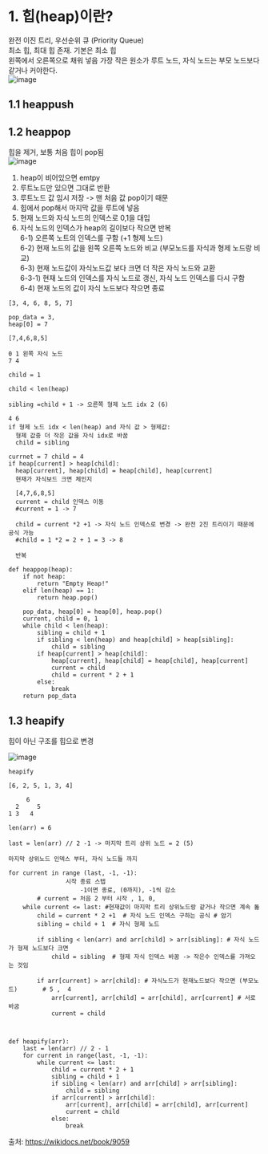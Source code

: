 # 1. 힙(heap)이란?   
   완전 이진 트리, 우선순위 큐 (Priority Queue)         
   최소 힙, 최대 힙 존재. 기본은 최소 힙        
   왼쪽에서 오른쪽으로 채워 넣음
   가장 작은 원소가 루트 노드, 자식 노드는 부모 노드보다 같거나 커야한다.          
   ![image](https://github.com/user-attachments/assets/4752479b-8bb3-4918-adba-839e3a480d2f)

  
## 1.1 heappush


## 1.2 heappop    
  힙을 제거, 보통 처음 힙이 pop됨        
  ![image](https://github.com/user-attachments/assets/950d2401-22f7-4390-a62f-b32071c58e73)    
       
 1) heap이 비어있으면 emtpy     
2) 루트노드만 있으면 그대로 반환        
3) 루트노드 값 임시 저장 -> 맨 처음 값 pop이기 때문            
4) 힙에서 pop해서 마지막 값을 루트에 넣음     
5) 현재 노드와 자식 노드의 인덱스로 0,1을 대입     
6) 자식 노드의 인덱스가 heap의 길이보다 작으면 반복     
6-1) 오른쪽 노트의 인덱스를 구함 (+1 형제 노드)    
6-2) 현재 노드의 값을 왼쪽 오른쪽 노드와 비교 (부모노드를 자식과 형제 노드랑 비교)   
6-3) 현재 노드값이 자식노드값 보다 크면 더 작은 자식 노드와 교환   
6-3-1) 현재 노드의 인덱스를 자식 노드로 갱신, 자식 노드 인덱스를 다시 구함          
6-4) 현재 노드의 값이 자식 노드보다 작으면 종료 

  ```
  [3, 4, 6, 8, 5, 7]

pop_data = 3, 
heap[0] = 7

[7,4,6,8,5]

0 1 왼쪽 자식 노드
7 4

child = 1

child < len(heap) 

sibling =child + 1 -> 오른쪽 형제 노드 idx 2 (6)

4 6
if 형제 노드 idx < len(heap) and 자식 값 > 형제값:
	형제 값중 더 작은 값을 자식 idx로 바꿈
	child = sibling
	
currnet = 7 child = 4
if heap[current] > heap[child]:
	heap[current], heap[child] = heap[child], heap[current]
	현재가 자식보드 크면 체인지
		
	[4,7,6,8,5]
	current = child 인덱스 이동
	#current = 1 -> 7
	
	child = current *2 +1 -> 자식 노드 인덱스로 변경 -> 완전 2진 트리이기 때문에 공식 가능
	#child = 1 *2 = 2 + 1 = 3 -> 8
	
	반복

  ```
       
```
def heappop(heap):
    if not heap:
        return "Empty Heap!"
    elif len(heap) == 1:
        return heap.pop()

    pop_data, heap[0] = heap[0], heap.pop()
    current, child = 0, 1
    while child < len(heap):
        sibling = child + 1
        if sibling < len(heap) and heap[child] > heap[sibling]:
            child = sibling
        if heap[current] > heap[child]:
            heap[current], heap[child] = heap[child], heap[current]
            current = child
            child = current * 2 + 1
        else:
            break
    return pop_data
```


## 1.3 heapify    
힙이 아닌 구조를 힙으로 변경        



![image](https://github.com/user-attachments/assets/f639ef47-f969-4650-b32b-639f3000ea0e)      

```
heapify

[6, 2, 5, 1, 3, 4]

     6
  2     5
1 3   4

len(arr) = 6

last = len(arr) // 2 -1 -> 마지막 트리 상위 노드 = 2 (5)

마지막 상위노드 인덱스 부터, 자식 노드들 까지 

for current in range (last, -1, -1):
				시작 종료 스텝
					-1이면 종료, (0까지), -1씩 감소
		# current = 처음 2 부터 시작 , 1, 0, 
	while current <= last: #현재값이 마지막 트리 상위노드랑 같거나 작으면 계속 돎 
		child = current * 2 +1  # 자식 노드 인덱스 구하는 공식 # 암기  
		sibling = child + 1  # 자식 형제 노드
		
		if sibling < len(arr) and arr[child] > arr[sibling]: # 자식 노드가 형제 노드보다 크면
			child = sibling  # 형제 자식 인덱스 바꿈 -> 작은수 인덱스를 가져오는 것임
		
		if arr[current] > arr[child]: # 자식노드가 현재노드보다 작으면 (부모노드)       # 5 ,  4
			arr[current], arr[child] = arr[child], arr[current] # 서로 바굼        
			current = child
	
		
```
```
def heapify(arr):
    last = len(arr) // 2 - 1
    for current in range(last, -1, -1):
        while current <= last:
            child = current * 2 + 1
            sibling = child + 1
            if sibling < len(arr) and arr[child] > arr[sibling]:
                child = sibling
            if arr[current] > arr[child]:
                arr[current], arr[child] = arr[child], arr[current]
                current = child
            else:
                break
```









출처: https://wikidocs.net/book/9059
